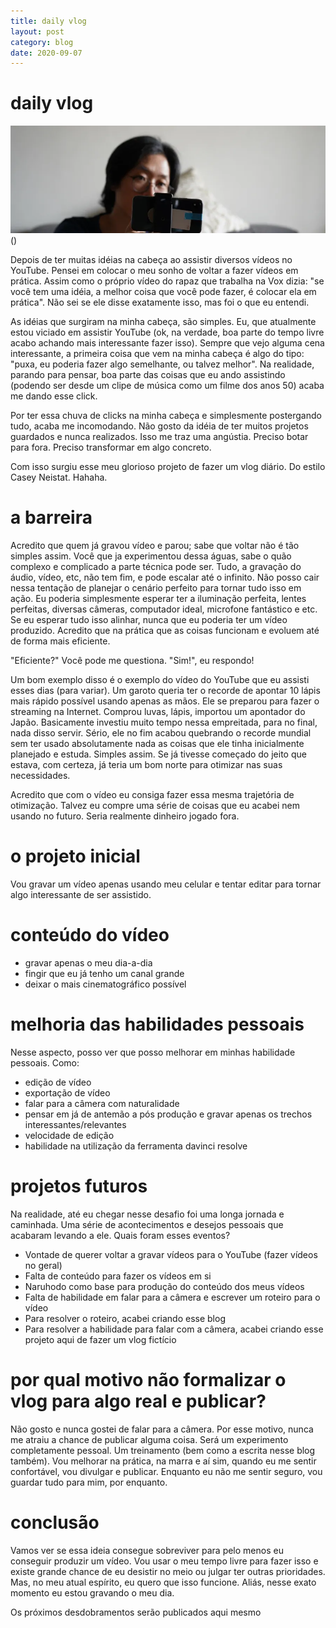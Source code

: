 ```yaml
---
title: daily vlog
layout: post
category: blog
date: 2020-09-07
---
```


# daily vlog

![daily vlog](post-003-cover.webp)
()

Depois de ter muitas idéias na cabeça ao assistir diversos vídeos no YouTube. Pensei em colocar o meu sonho de voltar a fazer vídeos em prática. Assim como o próprio vídeo do rapaz que trabalha na Vox dizia: "se você tem uma idéia, a melhor coisa que você pode fazer, é colocar ela em prática". Não sei se ele disse exatamente isso, mas foi o que eu entendi.

As idéias que surgiram na minha cabeça, são simples. Eu, que atualmente estou viciado em assistir YouTube (ok, na verdade, boa parte do tempo livre acabo achando mais interessante fazer isso). Sempre que vejo alguma cena interessante, a primeira coisa que vem na minha cabeça é algo do tipo: "puxa, eu poderia fazer algo semelhante, ou talvez melhor". Na realidade, parando para pensar, boa parte das coisas que eu ando assistindo (podendo ser desde um clipe de música como um filme dos anos 50) acaba me dando esse click.

Por ter essa chuva de clicks na minha cabeça e simplesmente postergando tudo, acaba me incomodando. Não gosto da idéia de ter muitos projetos guardados e nunca realizados. Isso me traz uma angústia. Preciso botar para fora. Preciso transformar em algo concreto. 

Com isso surgiu esse meu glorioso projeto de fazer um vlog diário. Do estilo Casey Neistat. Hahaha.

# a barreira

Acredito que quem já gravou vídeo e parou; sabe que voltar não é tão simples assim. Você que ja experimentou dessa águas, sabe o quão complexo e complicado a parte técnica pode ser. Tudo, a gravação do áudio, vídeo, etc, não tem fim, e pode escalar até o infinito. Não posso cair nessa tentação de planejar o cenário perfeito para tornar tudo isso em ação. Eu poderia simplesmente esperar ter a iluminação perfeita, lentes perfeitas, diversas câmeras, computador ideal, microfone fantástico e etc. Se eu esperar tudo isso alinhar, nunca que eu poderia ter um vídeo produzido. Acredito que na prática que as coisas funcionam e evoluem até de forma mais eficiente.

"Eficiente?" Você pode me questiona. "Sim!", eu respondo!

Um bom exemplo disso é o exemplo do vídeo do YouTube que eu assisti esses dias (para variar). Um garoto queria ter o recorde de apontar 10 lápis mais rápido possível usando apenas as mãos. Ele se preparou para fazer o streaming na Internet. Comprou luvas, lápis, importou um apontador do Japão. Basicamente investiu muito tempo nessa empreitada, para no final, nada disso servir. Sério, ele no fim acabou quebrando o recorde mundial sem ter usado absolutamente nada as coisas que ele tinha inicialmente planejado e estuda. Simples assim. Se já tivesse começado do jeito que estava, com certeza, já teria um bom norte para otimizar nas suas necessidades.

Acredito que com o vídeo eu consiga fazer essa mesma trajetória de otimização. Talvez eu compre uma série de coisas que eu acabei nem usando no futuro. Seria realmente dinheiro jogado fora.

# o projeto inicial

Vou gravar um vídeo apenas usando meu celular e tentar editar para tornar algo interessante de ser assistido.

# conteúdo do vídeo

- gravar apenas o meu dia-a-dia
- fingir que eu já tenho um canal grande
- deixar o mais cinematográfico possível

# melhoria das habilidades pessoais

Nesse aspecto, posso ver que posso melhorar em minhas habilidade pessoais. Como:
- edição de vídeo
- exportação de vídeo
- falar para a câmera com naturalidade
- pensar em já de antemão a pós produção e gravar apenas os trechos interessantes/relevantes
- velocidade de edição
- habilidade na utilização da ferramenta davinci resolve

# projetos futuros

Na realidade, até eu chegar nesse desafio foi uma longa jornada e caminhada. Uma série de acontecimentos e desejos pessoais que acabaram levando a ele. Quais foram esses eventos?
 
 - Vontade de querer voltar a gravar vídeos para o YouTube (fazer vídeos no geral)
 - Falta de conteúdo para fazer os vídeos em si
 - Naruhodo como base para produção do conteúdo dos meus vídeos
 - Falta de habilidade em falar para a câmera e escrever um roteiro para o vídeo
 - Para resolver o roteiro, acabei criando esse blog
 - Para resolver a habilidade para falar com a câmera, acabei criando esse projeto aqui de fazer um vlog fictício

# por qual motivo não formalizar o vlog para algo real e publicar?

Não gosto e nunca gostei de falar para a câmera. Por esse motivo, nunca me atraiu a chance de publicar alguma coisa. Será um experimento completamente pessoal. Um treinamento (bem como a escrita nesse blog também). Vou melhorar na prática, na marra e aí sim, quando eu me sentir confortável, vou divulgar e publicar. Enquanto eu não me sentir seguro, vou guardar tudo para mim, por enquanto.

# conclusão

Vamos ver se essa ideia consegue sobreviver para pelo menos eu conseguir produzir um vídeo. Vou usar o meu tempo livre para fazer isso e existe grande chance de eu desistir no meio ou julgar ter outras prioridades. Mas, no meu atual espírito, eu quero que isso funcione. Aliás, nesse exato momento eu estou gravando o meu dia.

Os próximos desdobramentos serão publicados aqui mesmo




